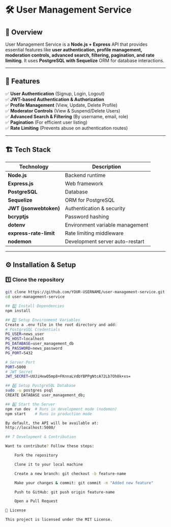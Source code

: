 # 🛠️ User Management Service  

## 📜 Overview  
User Management Service is a **Node.js + Express** API that provides essential features like **user authentication, profile management, moderation controls, advanced search, filtering, pagination, and rate limiting**. It uses **PostgreSQL with Sequelize** ORM for database interactions.

---

## 🚀 Features  
✅ **User Authentication** (Signup, Login, Logout)  
✅ **JWT-based Authentication & Authorization**  
✅ **Profile Management** (View, Update, Delete Profile)  
✅ **Moderator Controls** (View & Suspend/Delete Users)  
✅ **Advanced Search & Filtering** (By username, email, role)  
✅ **Pagination** (For efficient user listing)  
✅ **Rate Limiting** (Prevents abuse on authentication routes)  

---

## 🏗️ Tech Stack  
| Technology  | Description |
|-------------|------------|
| **Node.js** | Backend runtime |
| **Express.js** | Web framework |
| **PostgreSQL** | Database |
| **Sequelize** | ORM for PostgreSQL |
| **JWT (jsonwebtoken)** | Authentication & security |
| **bcryptjs** | Password hashing |
| **dotenv** | Environment variable management |
| **express-rate-limit** | Rate limiting middleware |
| **nodemon** | Development server auto-restart |

---

## ⚙️ Installation & Setup  

### 1️⃣ **Clone the repository**  
```sh
git clone https://github.com/YOUR-USERNAME/user-management-service.git
cd user-management-service

## 2️⃣ Install Dependencies
npm install

## 3️⃣ Setup Environment Variables
Create a .env file in the root directory and add:
# PostgreSQL Credentials
PG_USER=news_user
PG_HOST=localhost
PG_DATABASE=user_management_db
PG_PASSWORD=news_password
PG_PORT=5432

# Server Port
PORT=5000
# JWT Secret
JWT_SECRET=UUJiHxwO5mp8+FKnnaLVdbYBPPgNtcA72Lb7Oh8k+xs=

## 4️⃣ Setup PostgreSQL Database
sudo -u postgres psql
CREATE DATABASE user_management_db;

## 6️⃣ Start the Server
npm run dev  # Runs in development mode (nodemon)
npm start    # Runs in production mode

By default, the API will be available at:
http://localhost:5000/

## 7 Development & Contribution

Want to contribute? Follow these steps:

    Fork the repository

    Clone it to your local machine

    Create a new branch: git checkout -b feature-name

    Make your changes & commit: git commit -m "Added new feature"

    Push to GitHub: git push origin feature-name

    Open a Pull Request

📜 License

This project is licensed under the MIT License.
